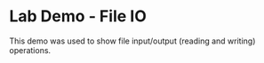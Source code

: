 
# Lab Demo - File IO

This demo was used to show file input/output (reading and writing) operations.


